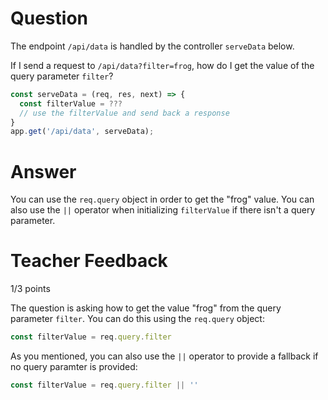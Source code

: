 # Question

The endpoint `/api/data` is handled by the controller `serveData` below.

If I send a request to `/api/data?filter=frog`, how do I get the value of the query parameter `filter`?

```js
const serveData = (req, res, next) => {
  const filterValue = ???
  // use the filterValue and send back a response
}
app.get('/api/data', serveData);
```

# Answer
You can use the `req.query` object in order to get the "frog" value. You can also use the `||` operator when initializing `filterValue` if there isn't a query parameter. 

# Teacher Feedback

1/3 points

The question is asking how to get the value "frog" from the query parameter `filter`. You can do this using the `req.query` object:

```js
const filterValue = req.query.filter
```

As you mentioned, you can also use the `||` operator to provide a fallback if no query paramter is provided:

```js
const filterValue = req.query.filter || ''
```
